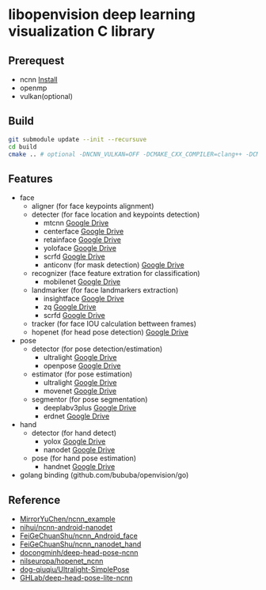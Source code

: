 # libopenvision deep learning visualization C library

## Prerequest

- ncnn [Install](http://github.com/Tencent/ncnn/wiki/how-to-build)
- openmp
- vulkan(optional)

## Build

```bash
git submodule update --init --recursuve
cd build
cmake .. # optional -DNCNN_VULKAN=OFF -DCMAKE_CXX_COMPILER=clang++ -DCMAKE_C_COMPILER=clang
```

## Features

- face
  - aligner (for face keypoints alignment)
  - detecter (for face location and keypoints detection)
    - mtcnn [Google Drive](https://drive.google.com/drive/folders/14ToHyDXZr4Ihuk8WYp1mVS7QnVxnzEjn?usp=sharing)
    - centerface [Google Drive](https://drive.google.com/drive/folders/1xMhO6aCnkkjt90Fh8BxVD_JHB3QJ2q-q?usp=sharing)
    - retainface [Google Drive](https://drive.google.com/drive/folders/1nxR3WFqqEWLwGVsp5c4tI0_iVVEaVOe8?usp=sharing)
    - yoloface [Google Drive](https://drive.google.com/drive/folders/1EM9H6-aYXKsWTRxx_wbKDyYHVIYpU6f7?usp=sharing)
    - scrfd [Google Drive](https://drive.google.com/drive/folders/1XPjfsuXGj9rXqAmo1K70BsqWmHvoYQv_?usp=sharing)
    - anticonv (for mask detection) [Google Drive](https://drive.google.com/drive/folders/1Fje0fmVPy5g0_oaxUbH_cAedkgjBf7QW?usp=sharing)
  - recognizer (face feature extration for classification)
    - mobilenet [Google Drive](https://drive.google.com/drive/folders/1fRLs10atm_vwDWQXZ-GJbKQpypNcXLAx?usp=sharing)
  - landmarker (for face landmarkers extraction)
    - insightface [Google Drive](https://drive.google.com/drive/folders/1e_nRwneMEDf_sXEMZCmOk0S4VT0_XpOS?usp=sharing)
    - zq [Google Drive](https://drive.google.com/drive/folders/1ax0J1TVhf2S-B3V6lnqwJaaHUK433sPm?usp=sharing)
    - scrfd [Google Drive](https://drive.google.com/drive/folders/1XPjfsuXGj9rXqAmo1K70BsqWmHvoYQv_?usp=sharing)
  - tracker (for face IOU calculation bettween frames)
  - hopenet (for head pose detection) [Google Drive](https://drive.google.com/drive/folders/1zLam-8s9ZMPDUxUEtNU2F9yFTDRM5fk-?usp=sharing)
- pose
  - detector (for pose detection/estimation)
    - ultralight [Google Drive](https://drive.google.com/drive/folders/15b-I5HDyGe2WLb-TO85SJYmnYONvGOKh?usp=sharing)
    - openpose [Google Drive](https://drive.google.com/drive/folders/1Q2mq7dOE-eHsvu4BYpBaWVLkU5roKsm5?usp=sharing)
  - estimator (for pose estimation)
    - ultralight [Google Drive](https://drive.google.com/drive/folders/15b-I5HDyGe2WLb-TO85SJYmnYONvGOKh?usp=sharing)
    - movenet [Google Drive](https://drive.google.com/drive/folders/14zgKk0tro1kjRrSTs0EAlEKrV8Q4XA34?usp=sharing)
  - segmentor (for pose segmentation)
    - deeplabv3plus [Google Drive](https://drive.google.com/drive/folders/1BjiK0IiVAfyX30OoyQzoe1YBzvSudghG?usp=sharing)
    - erdnet [Google Drive](https://drive.google.com/drive/folders/1WkQqYT9D4oGL6Gubu0SOeqcZmrdZ5cNw?usp=sharing)
- hand
  - detector (for hand detect)
    - yolox [Google Drive](https://drive.google.com/drive/folders/1lNm5X6DJ1ZXVaqg54rXnRhvPfC5lAxlH?usp=sharing)
    - nanodet [Google Drive](https://drive.google.com/drive/folders/1ywH7r_clqqA_BAOFSzA92Q0lxJtWlN3z?usp=sharing)
  - pose (for hand pose estimation)
    - handnet [Google Drive](https://drive.google.com/drive/folders/1DsCGmiVaZobbMWRp5Oec8GbIpeg7CsNR?usp=sharing)
- golang binding (github.com/bububa/openvision/go)

## Reference

- [MirrorYuChen/ncnn_example](https://github.com/MirrorYuChen/ncnn_example)
- [nihui/ncnn-android-nanodet](https://github.com/nihui/ncnn-android-nanodet)
- [FeiGeChuanShu/ncnn_Android_face](https://github.com/FeiGeChuanShu/ncnn_Android_face)
- [FeiGeChuanShu/ncnn_nanodet_hand](https://github.com/FeiGeChuanShu/ncnn_nanodet_hand)
- [docongminh/deep-head-pose-ncnn](https://github.com/docongminh/deep-head-pose-ncnn)
- [nilseuropa/hopenet_ncnn](https://github.com/nilseuropa/hopenet_ncnn)
- [dog-qiuqiu/Ultralight-SimplePose](https://github.com/dog-qiuqiu/Ultralight-SimplePose)
- [GHLab/deep-head-pose-lite-ncnn](https://github.com/GHLab/deep-head-pose-lite-ncnn)
